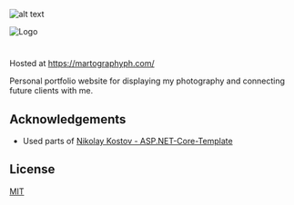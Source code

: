 
![alt text](https://github.com/martinStoimenov/Martography/blob/main/Martography.gif)


![Logo](https://martographyph.com/style/images/Martography%20Logo-A-black.png)


#

Hosted at https://martographyph.com/

Personal portfolio website for displaying my photography and connecting future clients with me.


## Acknowledgements

 - Used parts of [Nikolay Kostov - ASP.NET-Core-Template](https://github.com/NikolayIT/ASP.NET-Core-Template)


## License

[MIT](https://choosealicense.com/licenses/mit/)

